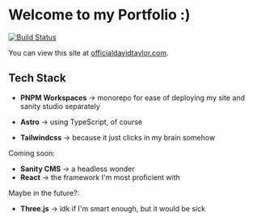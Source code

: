 # Welcome to my Portfolio :)

[![Build Status](https://api.netlify.com/api/v1/badges/134d63c6-bf04-4155-b8d1-41d144cd7f2b/deploy-status)](https://app.netlify.com/sites/odt-personal-site/deploys)

You can view this site at [officialdavidtaylor.com](https://officialdavidtaylor.com).

## Tech Stack

- **PNPM Workspaces** -> monorepo for ease of deploying my site and sanity studio separately

- **Astro** -> using TypeScript, of course
- **Tailwindcss** -> because it just clicks in my brain somehow

Coming soon:

- **Sanity CMS** -> a headless wonder
- **React** -> the framework I'm most proficient with

Maybe in the future?:

- **Three.js** -> idk if I'm smart enough, but it would be sick
